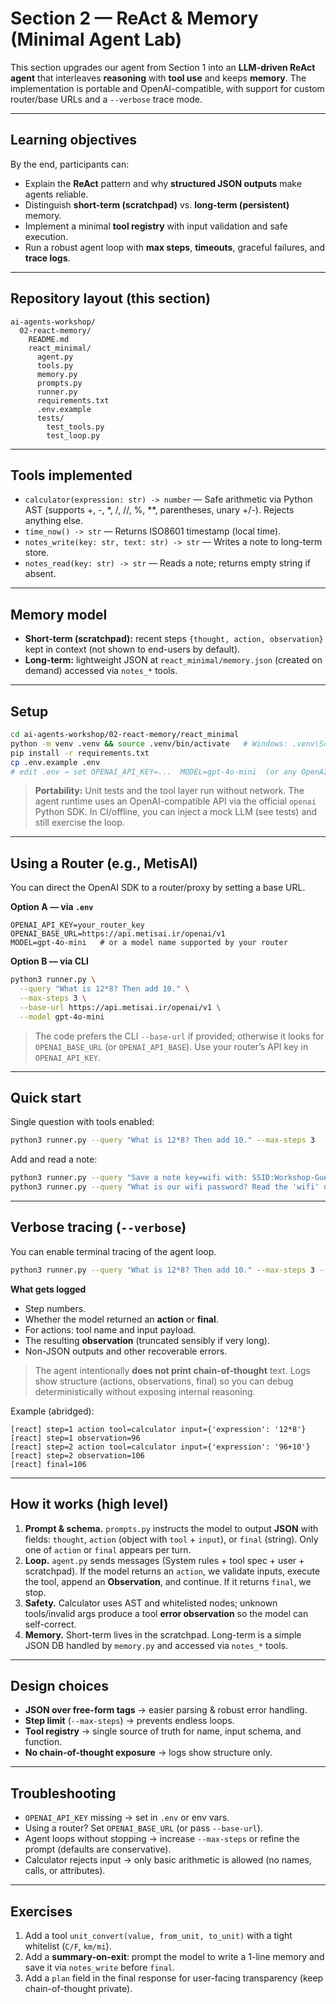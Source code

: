 # Section 2 — ReAct & Memory (Minimal Agent Lab)

This section upgrades our agent from Section 1 into an **LLM-driven ReAct agent** that interleaves **reasoning** with **tool use** and keeps **memory**. The implementation is portable and OpenAI-compatible, with support for custom router/base URLs and a `--verbose` trace mode.

---

## Learning objectives

By the end, participants can:

* Explain the **ReAct** pattern and why **structured JSON outputs** make agents reliable.
* Distinguish **short-term (scratchpad)** vs. **long-term (persistent)** memory.
* Implement a minimal **tool registry** with input validation and safe execution.
* Run a robust agent loop with **max steps**, **timeouts**, graceful failures, and **trace logs**.

---

## Repository layout (this section)

```
ai-agents-workshop/
  02-react-memory/
    README.md
    react_minimal/
      agent.py
      tools.py
      memory.py
      prompts.py
      runner.py
      requirements.txt
      .env.example
      tests/
        test_tools.py
        test_loop.py
```

---

## Tools implemented

* `calculator(expression: str) -> number` — Safe arithmetic via Python AST (supports +, -, *, /, //, %, **, parentheses, unary +/-). Rejects anything else.
* `time_now() -> str` — Returns ISO8601 timestamp (local time).
* `notes_write(key: str, text: str) -> str` — Writes a note to long-term store.
* `notes_read(key: str) -> str` — Reads a note; returns empty string if absent.

---

## Memory model

* **Short-term (scratchpad):** recent steps `{thought, action, observation}` kept in context (not shown to end-users by default).
* **Long-term:** lightweight JSON at `react_minimal/memory.json` (created on demand) accessed via `notes_*` tools.

---

## Setup

```bash
cd ai-agents-workshop/02-react-memory/react_minimal
python -m venv .venv && source .venv/bin/activate   # Windows: .venv\Scripts\activate
pip install -r requirements.txt
cp .env.example .env
# edit .env → set OPENAI_API_KEY=...  MODEL=gpt-4o-mini  (or any OpenAI-compatible chat model)
```

> **Portability:** Unit tests and the tool layer run without network. The agent runtime uses an OpenAI-compatible API via the official `openai` Python SDK. In CI/offline, you can inject a mock LLM (see tests) and still exercise the loop.

---

## Using a Router (e.g., MetisAI)

You can direct the OpenAI SDK to a router/proxy by setting a base URL.

**Option A — via `.env`**

```env
OPENAI_API_KEY=your_router_key
OPENAI_BASE_URL=https://api.metisai.ir/openai/v1
MODEL=gpt-4o-mini   # or a model name supported by your router
```

**Option B — via CLI**

```bash
python3 runner.py \
  --query "What is 12*8? Then add 10." \
  --max-steps 3 \
  --base-url https://api.metisai.ir/openai/v1 \
  --model gpt-4o-mini
```

> The code prefers the CLI `--base-url` if provided; otherwise it looks for `OPENAI_BASE_URL` (or `OPENAI_API_BASE`). Use your router’s API key in `OPENAI_API_KEY`.

---

## Quick start

Single question with tools enabled:

```bash
python3 runner.py --query "What is 12*8? Then add 10." --max-steps 3
```

Add and read a note:

```bash
python3 runner.py --query "Save a note key=wifi with: SSID:Workshop-Guest; Pass:1234" --max-steps 4
python3 runner.py --query "What is our wifi password? Read the 'wifi' note." --max-steps 4
```

---

## Verbose tracing (`--verbose`)

You can enable terminal tracing of the agent loop.

```bash
python3 runner.py --query "What is 12*8? Then add 10." --max-steps 3 --verbose
```

**What gets logged**

* Step numbers.
* Whether the model returned an **action** or **final**.
* For actions: tool name and input payload.
* The resulting **observation** (truncated sensibly if very long).
* Non-JSON outputs and other recoverable errors.

> The agent intentionally **does not print chain-of-thought** text. Logs show structure (actions, observations, final) so you can debug deterministically without exposing internal reasoning.

Example (abridged):

```
[react] step=1 action tool=calculator input={'expression': '12*8'}
[react] step=1 observation=96
[react] step=2 action tool=calculator input={'expression': '96+10'}
[react] step=2 observation=106
[react] final=106
```

---

## How it works (high level)

1. **Prompt & schema.** `prompts.py` instructs the model to output **JSON** with fields: `thought`, `action` (object with `tool` + `input`), or `final` (string). Only one of `action` or `final` appears per turn.
2. **Loop.** `agent.py` sends messages (System rules + tool spec + user + scratchpad). If the model returns an `action`, we validate inputs, execute the tool, append an **Observation**, and continue. If it returns `final`, we stop.
3. **Safety.** Calculator uses AST and whitelisted nodes; unknown tools/invalid args produce a tool **error observation** so the model can self-correct.
4. **Memory.** Short-term lives in the scratchpad. Long-term is a simple JSON DB handled by `memory.py` and accessed via `notes_*` tools.

---

## Design choices

* **JSON over free-form tags** → easier parsing & robust error handling.
* **Step limit** (`--max-steps`) → prevents endless loops.
* **Tool registry** → single source of truth for name, input schema, and function.
* **No chain-of-thought exposure** → logs show structure only.

---

## Troubleshooting

* `OPENAI_API_KEY` missing → set in `.env` or env vars.
* Using a router? Set `OPENAI_BASE_URL` (or pass `--base-url`).
* Agent loops without stopping → increase `--max-steps` or refine the prompt (defaults are conservative).
* Calculator rejects input → only basic arithmetic is allowed (no names, calls, or attributes).

---

## Exercises

1. Add a tool `unit_convert(value, from_unit, to_unit)` with a tight whitelist (`C/F`, `km/mi`).
2. Add a **summary-on-exit**: prompt the model to write a 1-line memory and save it via `notes_write` before `final`.
3. Add a `plan` field in the final response for user-facing transparency (keep chain-of-thought private).